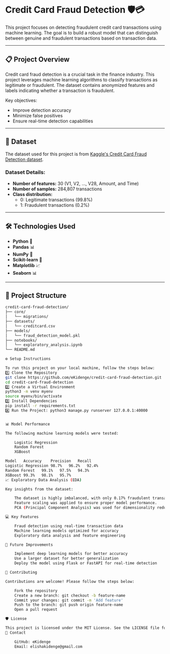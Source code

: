 # Credit Card Fraud Detection 🛡️💳

This project focuses on detecting fraudulent credit card transactions using machine learning. The goal is to build a robust model that can distinguish between genuine and fraudulent transactions based on transaction data.

---

## 📋 **Project Overview**
Credit card fraud detection is a crucial task in the finance industry. This project leverages machine learning algorithms to classify transactions as legitimate or fraudulent. The dataset contains anonymized features and labels indicating whether a transaction is fraudulent.

Key objectives:
- Improve detection accuracy
- Minimize false positives
- Ensure real-time detection capabilities

---

## 🧪 **Dataset**
The dataset used for this project is from [Kaggle's Credit Card Fraud Detection dataset](https://www.kaggle.com/mlg-ulb/creditcardfraud).

### **Dataset Details:**
- **Number of features:** 30 (V1, V2, ..., V28, Amount, and Time)
- **Number of samples:** 284,807 transactions
- **Class distribution:**  
  - 0: Legitimate transactions (99.8%)  
  - 1: Fraudulent transactions (0.2%)  

---

## 🛠️ **Technologies Used**
- **Python** 🐍
- **Pandas** 📊
- **NumPy** 🔢
- **Scikit-learn** 🤖
- **Matplotlib** 📈
- **Seaborn** 📊

---

## 📂 **Project Structure**
```bash
credit-card-fraud-detection/
├── core/
│   └── migrations/
├── datasets/
│   └── creditcard.csv
├── models/
│   └── fraud_detection_model.pkl
├── notebooks/
│   └── exploratory_analysis.ipynb
└── README.md

⚙️ Setup Instructions

To run this project on your local machine, follow the steps below:
1️⃣ Clone the Repository
git clone https://github.com/eKidenge/credit-card-fraud-detection.git
cd credit-card-fraud-detection
2️⃣ Create a Virtual Environment
python3 -m venv myenv
source myenv/bin/activate
3️⃣ Install Dependencies
pip install -r requirements.txt
4️⃣ Run the Project: python3 manage.py runserver 127.0.0.1:40000


📊 Model Performance

The following machine learning models were tested:

    Logistic Regression
    Random Forest
    XGBoost

Model	Accuracy	Precision	Recall
Logistic Regression	98.7%	96.2%	92.4%
Random Forest	99.1%	97.5%	94.3%
XGBoost	99.3%	98.1%	95.7%
📈 Exploratory Data Analysis (EDA)

Key insights from the dataset:

    The dataset is highly imbalanced, with only 0.17% fraudulent transactions.
    Feature scaling was applied to ensure proper model performance.
    PCA (Principal Component Analysis) was used for dimensionality reduction.

💻 Key Features

    Fraud detection using real-time transaction data
    Machine learning models optimized for accuracy
    Exploratory data analysis and feature engineering

🚀 Future Improvements

    Implement deep learning models for better accuracy
    Use a larger dataset for better generalization
    Deploy the model using Flask or FastAPI for real-time detection

🤝 Contributing

Contributions are welcome! Please follow the steps below:

    Fork the repository
    Create a new branch: git checkout -b feature-name
    Commit your changes: git commit -m 'Add feature'
    Push to the branch: git push origin feature-name
    Open a pull request

🛡️ License

This project is licensed under the MIT License. See the LICENSE file for more details.
📧 Contact

    GitHub: eKidenge
    Email: elishakidenge@gmail.com
